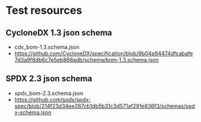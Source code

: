 <!--
SPDX-FileCopyrightText: 2022 Technology Innovation Institute (TII)

SPDX-License-Identifier: CC-BY-SA-4.0
-->

# Test resources
## CycloneDX 1.3 json schema
- cdx_bom-1.3.schema.json
- https://github.com/CycloneDX/specification/blob/9b04a94474dfcabafe7d3a9f8db6c7e5eb868adb/schema/bom-1.3.schema.json


## SPDX 2.3 json schema
- spdx_bom-2.3.schema.json
- https://github.com/spdx/spdx-spec/blob/214f23d34ee287cb1db5b31c3d571af291e836f3/schemas/spdx-schema.json